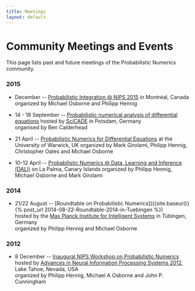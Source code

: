 ```yaml
---
title: Meetings
layout: default
---
```


<h1>Community Meetings and Events</h1>

This page lists past and future meetings of the Probabilistic Numerics
community.

### 2015

* December --
  [Probabilistic Integration @ NIPS 2015]({{site.baseurl}}/meetings/NIPS2015.html)
  in Montréal, Canada
  organized by Michael Osborne and Philipp Hennig

* 14 - 18 September --
[Probabilistic numerical analysis of differential equations](http://scicade2015.math.uni-potsdam.de/scicade2015/minisymposiadetails.html#MS22) hosted by [SciCADE](http://scicade2015.math.uni-potsdam.de/scicade2015/index.html) in Potsdam, Germany  
organised by Ben Calderhead

* 21 April --
  [Probabilistic Numerics for Differential Equations](http://www2.warwick.ac.uk/fac/sci/statistics/crism/workshops/probnumerics)
  at the University of Warwick, UK
  organized by Mark Girolami, Philipp Hennig, Christopher Oates and Michael Osborne

* 10-12 April --
  [Probabilistic Numerics @ Data, Learning and Inference (DALI)]({{site.baseurl}}/meetings/LaPalma2015.html)
  on La Palma, Canary Islands
  organized by Philipp Hennig, Michael Osborne and Mark Girolami

### 2014

* 21/22 August -- [Roundtable on Probabilistic Numerics]({{site.baseurl}}{% post_url 2014-08-22-Roundtable-2014-in-Tuebingen %})   
  hosted by the
  [Max Planck Institute for Intelligent Systems](http://is.tuebingen.mpg.de) in
  Tübingen, Germany  
  organized by Philipp Hennig and Michael Osborne

### 2012

* 8 December --
  [Inaugural NIPS Workshop on Probabilistic Numerics](http://www.probabilistic-numerics.org/index_workshop.html)  
  hosted by
  [Advances in Neural Information Processing Systems 2012](http://nips.cc/Conferences/2012/),
  Lake Tahoe, Nevada, USA  
  organized by Philipp Hennig, Michael A Osborne and John P. Cunningham
